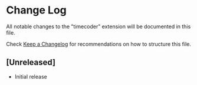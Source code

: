 # Change Log

All notable changes to the "timecoder" extension will be documented in this file.

Check [Keep a Changelog](http://keepachangelog.com/) for recommendations on how to structure this file.

## [Unreleased]

- Initial release